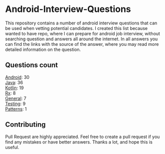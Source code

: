 # Android-Interview-Questions

This repository contains a number of android interview questions that can be used when vetting potential candidates. I created this list because wanted to have repo, where I can prepare for android job interview, without searching question and answers all around the internet. In all answers you can find the links with the source of the answer, where you may read more detailed information on the question.

## Questions count

[Android](https://github.com/Kirchhoff-/Android-Interview-Questions/tree/master/Android): 30  
[Java](https://github.com/Kirchhoff-/Android-Interview-Questions/tree/master/Java): 36  
[Kotlin](https://github.com/Kirchhoff-/Android-Interview-Questions/tree/master/Kotlin): 19  
[Rx](https://github.com/Kirchhoff-/Android-Interview-Questions/tree/master/Rx): 8  
[General](https://github.com/Kirchhoff-/Android-Interview-Questions/tree/master/General): 7  
[Testing](https://github.com/Kirchhoff-/Android-Interview-Questions/tree/master/Testing): 9  
[Patterns](https://github.com/Kirchhoff-/Android-Interview-Questions/tree/master/Patterns): 1


## Contributing
Pull Request are highly appreciated. Feel free to create a pull request if you find any mistakes or have better answers. Thanks a lot, and hope this is useful.
